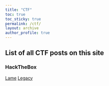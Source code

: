 ```yaml
---
title: "CTF"
toc: true
toc_sticky: true
permalink: /ctf/
layout: archive
author_profile: true
---
```


## List of all CTF posts on this site

### HackTheBox

[Lame](https://pencer.io/ctf/ctf-htb-lame/)
[Legacy](https://pencer.io/ctf/ctf-htb-legacy/)
